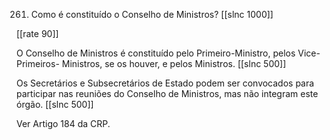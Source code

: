 261. Como é constituído o Conselho de Ministros?
[[slnc 1000]]

[[rate 90]]

O Conselho de Ministros é constituído pelo Primeiro-Ministro, pelos Vice-Primeiros- Ministros, se os houver, e pelos Ministros.
[[slnc 500]]

Os Secretários e Subsecretários de Estado podem ser convocados para participar nas reuniões do Conselho de Ministros, mas não integram este órgão.
[[slnc 500]]

Ver Artigo 184 da CRP.
